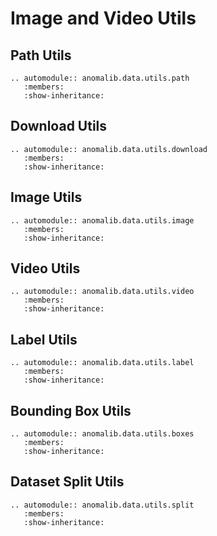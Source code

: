 # Image and Video Utils

## Path Utils

```{eval-rst}
.. automodule:: anomalib.data.utils.path
   :members:
   :show-inheritance:
```

## Download Utils

```{eval-rst}
.. automodule:: anomalib.data.utils.download
   :members:
   :show-inheritance:
```

## Image Utils

```{eval-rst}
.. automodule:: anomalib.data.utils.image
   :members:
   :show-inheritance:
```

## Video Utils

```{eval-rst}
.. automodule:: anomalib.data.utils.video
   :members:
   :show-inheritance:
```

## Label Utils

```{eval-rst}
.. automodule:: anomalib.data.utils.label
   :members:
   :show-inheritance:
```

## Bounding Box Utils

```{eval-rst}
.. automodule:: anomalib.data.utils.boxes
   :members:
   :show-inheritance:
```

## Dataset Split Utils

```{eval-rst}
.. automodule:: anomalib.data.utils.split
   :members:
   :show-inheritance:
```

